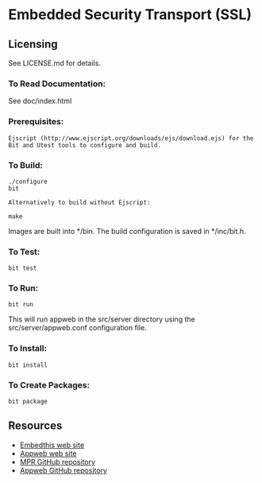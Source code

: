 Embedded Security Transport (SSL)
===

Licensing
---
See LICENSE.md for details.

### To Read Documentation:

  See doc/index.html

### Prerequisites:
    Ejscript (http://www.ejscript.org/downloads/ejs/download.ejs) for the Bit and Utest tools to configure and build.

### To Build:

    ./configure
    bit

    Alternatively to build without Ejscript:

    make

Images are built into */bin. The build configuration is saved in */inc/bit.h.

### To Test:

    bit test

### To Run:

    bit run

This will run appweb in the src/server directory using the src/server/appweb.conf configuration file.

### To Install:

    bit install

### To Create Packages:

    bit package

Resources
---
  - [Embedthis web site](http://embedthis.com/)
  - [Appweb web site](http://appwebserver.org/)
  - [MPR GitHub repository](http://github.com/embedthis/mpr-4)
  - [Appweb GitHub repository](http://github.com/embedthis/appweb-4)
